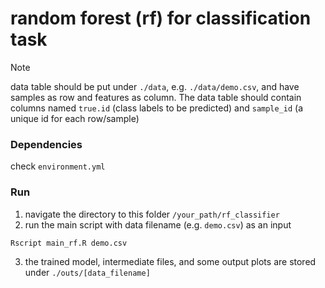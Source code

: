 # random forest (rf) for classification task

> [!NOTE]
> data table should be put under `./data`, e.g. `./data/demo.csv`, and have
> samples as row and features as column. The data table should contain columns 
> named `true.id` (class labels to be predicted) and `sample_id` (a unique id for each row/sample)

### Dependencies

check `environment.yml`

### Run

1. navigate the directory to this folder `/your_path/rf_classifier`
2. run the main script with data filename (e.g. `demo.csv`) as an input
```
Rscript main_rf.R demo.csv
```
3. the trained model, intermediate files, and some output plots are stored under 
   `./outs/[data_filename]`
